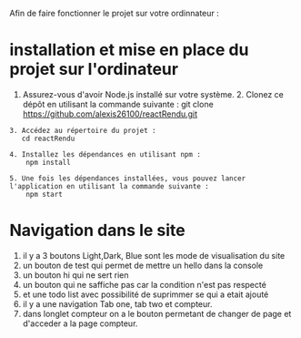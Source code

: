 Afin de faire fonctionner le projet sur votre ordinnateur :
 # installation et mise en place du projet sur l'ordinateur
   1. Assurez-vous d'avoir Node.js installé sur votre système.
    2. Clonez ce dépôt en utilisant la commande suivante :
       git clone https://github.com/alexis26100/reactRendu.git

    3. Accédez au répertoire du projet :
       cd reactRendu

    4. Installez les dépendances en utilisant npm :
        npm install

    5. Une fois les dépendances installées, vous pouvez lancer l'application en utilisant la commande suivante :
        npm start

# Navigation dans le site
  1. il y a 3 boutons Light,Dark, Blue sont les mode de visualisation du site
  2. un bouton de test qui permet de mettre un hello dans la console
  3. un bouton hi qui ne sert rien
  4. un bouton qui ne saffiche pas car la condition n'est pas respecté
  5. et une todo list avec possibilité de suprimmer se qui a etait ajouté
  6. il y a une navigation Tab one, tab two et compteur.
  7. dans longlet compteur on a le bouton permetant de changer de page et d'acceder a la page compteur.
